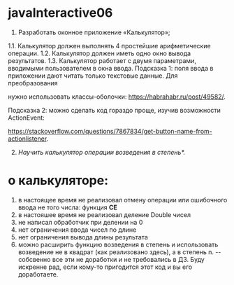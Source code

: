 # javaInteractive06
1. Разработать оконное приложение «Калькулятор»;

1.1. Калькулятор должен выполнять 4 простейшие арифметические операции.
1.2. Калькулятор должен иметь одно окно вывода результатов.
1.3. Калькулятор работает с двумя параметрами, вводимыми пользователем в окна ввода.
Подсказка 1: поля ввода в приложении дают читать только текстовые данные. Для преобразования

нужно использовать классы-оболочки: https://habrahabr.ru/post/49582/.

Подсказка 2: можно сделать код гораздо проще, изучив возможности ActionEvent:

https://stackoverflow.com/questions/7867834/get-button-name-from-actionlistener.

2. _Научить калькулятор операции возведения в степень*._
# о калькуляторе:
1. в настоящее время не реализовал отмену операции или ошибочного ввода не того числа: функция **СЕ**
2. в настояшее время не реализовал деление Double чисел
3. не написал обработчик при делении на 0
4. нет ограничения ввода чисел по длине
5. нет ограничения вывода длины результата
6. можно расширить функцию возведения в степень и использовать возведение не в квадрат (как реализовано здесь), а в степень n.
--
собсвенно все эти не доработки и не требовались в ДЗ. Буду искренне рад, если кому-то пригодится этот код и вы его доработаете.
